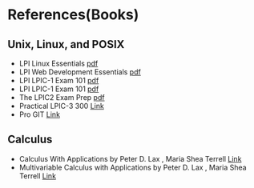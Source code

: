 # References(Books)

## Unix, Linux, and POSIX

- LPI Linux Essentials [pdf](https://learning.lpi.org/pdfstore/LPI-Learning-Material-010-160-en.pdf)
- LPI Web Development Essentials [pdf](https://learning.lpi.org/pdfstore/LPI-Learning-Material-030-100-en.pdf)
- LPI LPIC-1 Exam 101 [pdf](https://learning.lpi.org/pdfstore/LPI-Learning-Material-101-500-en.pdf)
- LPI LPIC-1 Exam 101 [pdf](https://learning.lpi.org/pdfstore/LPI-Learning-Material-102-500-en.pdf)
- The LPIC2 Exam Prep [pdf](https://lpic2book.github.io/src/pdf/lpic2book.pdf)
- Practical LPIC-3 300 [Link](https://link.springer.com/book/10.1007/978-1-4842-4473-9)
- Pro GIT [Link](https://github.com/progit/progit2/releases/download/2.1.360/progit.pdf)

## Calculus

- Calculus With Applications by Peter D. Lax , Maria Shea Terrell [Link](https://link.springer.com/book/10.1007/978-1-4614-7946-8)
- Multivariable Calculus with Applications by Peter D. Lax , Maria Shea Terrell [Link](https://link.springer.com/book/10.1007/978-3-319-74073-7)

